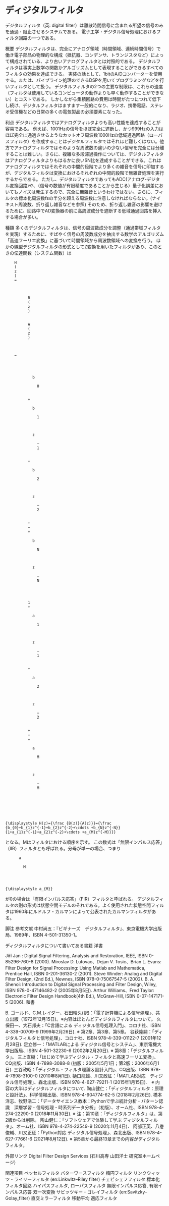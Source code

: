 # ディジタルフィルタ

デジタルフィルタ（英: digital filter）は離散時間信号に含まれる所望の信号のみを通過・阻止させるシステムである。
電子工学・デジタル信号処理におけるフィルタ回路の一つである。

概要
デジタルフィルタは、完全にアナログ領域（時間領域、連続時間信号）で働き電子部品の物理的な構成（抵抗器、コンデンサ、トランジスタなど）によって構成されている、より古いアナログフィルタとは対照的である。
デジタルフィルタは事実上数学の関数かアルゴリズムとして表現することができるすべてのフィルタの効果を達成できる。
実装の話として、1bitのA/Dコンバーターを使用する。または、パイプライン処理のできるDSPを用いてプログラミングなどを行いフィルタとして扱う。
デジタルフィルタの2つの主要な制限は、これらの速度（フィルタは使用しているコンピュータの動作よりも早く動作することができない）とコストである。
しかしながら集積回路の費用は時間がたつにつれて低下し続け、デジタルフィルタはますます一般的になり、ラジオ、携帯電話、ステレオ受信機などの日常の多くの電気製品の必須要素になった。

利点
デジタルフィルタではアナログフィルタよりも高い性能を達成することが容易である。
例えば、1001Hzの信号をほぼ完全に遮断し、かつ999Hzの入力はほぼ完全に通過させるようなカットオフ周波数1000Hzの低域通過回路（ローパスフィルタ）を作成することはデジタルフィルタではそれほど難しくはない。他方でアナログフィルタではそのような周波数の違いの少ない信号を完全には分離することは難しい。さらに、複雑な多段濾過操作については、デジタルフィルタはアナログフィルタよりもはるかに良いSN比を達成することができる。これはアナログフィルタではそれぞれの中間的段階でより多くの雑音を信号に印加するが、デジタルフィルタは変換におけるそれぞれの中間的段階で無雑音処理を実行するからである。
ただし、デジタルフィルタであってもADC(アナログ-デジタル変換回路)や、（信号の数値が有限精度であることから生じる）量子化誤差においてもノイズは発生するので、完全に無雑音というわけではない。さらに、フィルタの標本化周波数fsの半分を超える周波数に注意しなければならない。(ナイキスト周波数、折り返し雑音などを参照) そのため、折り返し雑音の影響を避けるために、回路中でAD変換器の前に高周波成分を遮断する低域通過回路を挿入する場合が多い。

種類
多くのデジタルフィルタは、信号の周波数成分を調整（通過帯域フィルタを実現）するために、すばやく信号の周波数成分を抽出する数学のアルゴリズム「高速フーリエ変換」に基づいて時間領域から周波数領域への変換を行う。
ほかの線型デジタルフィルタの形式としてZ変換を用いたフィルタがあり、このときの伝達関数（システム関数）は

  
    
      
        H
        (
        z
        )
        =
        
          
            
              B
              (
              z
              )
            
            
              A
              (
              z
              )
            
          
        
        =
        
          
            
              
                b
                
                  0
                
              
              +
              
                b
                
                  1
                
              
              
                z
                
                  −
                  1
                
              
              +
              
                b
                
                  2
                
              
              
                z
                
                  −
                  2
                
              
              +
              ⋯
              +
              
                b
                
                  N
                
              
              
                z
                
                  −
                  N
                
              
            
            
              1
              +
              
                a
                
                  1
                
              
              
                z
                
                  −
                  1
                
              
              +
              
                a
                
                  2
                
              
              
                z
                
                  −
                  2
                
              
              +
              ⋯
              +
              
                a
                
                  M
                
              
              
                z
                
                  −
                  M
                
              
            
          
        
      
    
    {\displaystyle H(z)={\frac {B(z)}{A(z)}}={\frac {b_{0}+b_{1}z^{-1}+b_{2}z^{-2}+\cdots +b_{N}z^{-N}}{1+a_{1}z^{-1}+a_{2}z^{-2}+\cdots +a_{M}z^{-M}}}}
  

となる。Mはフィルタにおける順序を示す。
この数式は「無限インパルス応答」（IIR）フィルタとも呼ばれる。分母が単一の場合、つまり
  
    
      
        
          a
          
            M
          
        
      
    
    {\displaystyle a_{M}}
  
が0の場合は「有限インパルス応答」（FIR）フィルタと呼ばれる。
デジタルフィルタの別の形式は状態空間モデルのそれである。よく使用された状態空間フィルタは1960年にルドルフ・カルマンによって公表されたカルマンフィルタがある。

脚注
参考文献
中村尚五：『ビギナーズ　デジタルフィルタ』、東京電機大学出版局、1989年、ISBN 4-501-31350-1。

ディジタルフィルタについて書いてある書籍
洋書

Jiří Jan : Digital Signal Filtering, Analysis and Restoration, IEEE, ISBN 0-85296-760-8 (2000).
Miroslav D. Lutovac、Dejan V. Tosic、Brian L. Evans: Filter Design for Signal Processing: Using Matlab and Mathematica,　Prentice Hall, ISBN 0-201-36130-2 (2001).
Steve Winder: Analog and Digital Filter Design, (2nd Ed.), Newnes, ISBN 978-0-75067547-5 (2002).
B. A. Shenoi: Introduction to Digital Signal Processing and Filter Design, Wiley, ISBN 978-0-47146482-2 (2005年8月5日).
Arthur Williams、Fred Taylor:  Electronic Filter Design Handbook(4th Ed.), McGraw-Hill, ISBN 0-07-147171-5 (2006).
和書

B. ゴールド、C.M.レイダー、石田晴久(訳)：「電子計算機による信号処理」、共立出版（1972年12月15日)。※内容はほとんどディジタルフィルタについて。
久保田一、大石邦夫：「C言語による ディジタル信号処理入門」、コロナ社、ISBN 4-339-00709-9 (1999年2月26日). ※ 第2章、第3章、第5章。
谷荻隆嗣：「ディジタルフィルタと信号処理」、コロナ社、ISBN 978-4-339-01122-7 (2001年12月28日).
足立修一：「MATLABによる ディジタル信号とシステム」、東京電機大学出版局、ISBN 4-501-32230-6 (2002年2月20日). ※ 第8章：「デジタルフィルタ」。
三上直樹：「はじめて学ぶディジタル・フィルタと高速フーリエ変換」、CQ出版、ISBN 4-7898-3088-8 (初版：2005年5月1日；第2版：2006年6月1日).
三谷政昭：「ディジタル・フィルタ理論＆設計入門」、CQ出版、ISBN 978-4-7898-3100-0 (2010年8月1日).
樋口龍雄、川又政征：「MATLAB対応　ディジタル信号処理」、森北出版、ISBN 978-4-627-79211-1 (2015年1月15日).　※ 内容の大半はディジタルフィルタについて.
陶山健仁：「ディジタルフィルタ：原理と設計法」、科学情報出版、ISBN 978-4-904774-62-5 (2018年2月26日).
橋本洋志、牧野浩二：「データサイエンス教本：Pythonで学ぶ統計分析・パターン認識　深層学習・信号処理・時系列データ分析」（初版）、オーム社、ISBN 978-4-274-22290-0 (2018年11月30日). ※ 注：第10章：「ディジタルフィルタ」は、第2版からは削除。
陶山健仁：「ソフトウェアで体験して学ぶ ディジタルフィルタ」、オーム社、ISBN 978-4-274-22549-9 (2020年11月4日)．
阿部正英、八巻俊輔、川又正征：「Python対応 ディジタル信号処理」、森北出版、ISBN 978-4-627-77661-6 (2021年8月12日). ※ 第5章から最終13章までの内容がディジタルフィルタ。

外部リンク
Digital Filter Design Services (石川高専 山田洋士 研究室ホームページ)

関連項目
ベッセルフィルタ
バターワースフィルタ
楕円フィルタ
リンクウィッツ・ライリーフィルタ (en:Linkwitz–Riley filter)
チェビシェフフィルタ
標本化
フィルタ回路
ハイパスフィルタ, ローパスフィルタ
無限インパルス応答, 有限インパルス応答
双一次変換
サビッツキー・ゴレイフィルタ (en:Savitzky–Golay_filter)
直交ミラーフィルタ
移動平均
適応フィルタ